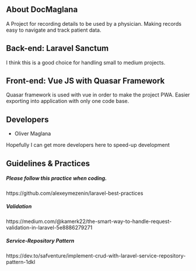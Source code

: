 ## About DocMaglana

A Project for recording details to be used by a physician. Making records easy to navigate and track patient data.

## Back-end: Laravel Sanctum

I think this is a good choice for handling small to medium projects.

## Front-end: Vue JS with Quasar Framework

Quasar framework is used with vue in order to make the project PWA. Easier exporting into application with only one code base.

## Developers

<ul>
    <li>Oliver Maglana</li>
</ul>

<span style="font-size=8px;"> Hopefully I can get more developers here to speed-up development </span>


## Guidelines & Practices

<h5>Please follow this practice when coding. </h5>
<a>https://github.com/alexeymezenin/laravel-best-practices</a>
</hr>
<h5>Validation </h5>
<a>https://medium.com/@kamerk22/the-smart-way-to-handle-request-validation-in-laravel-5e8886279271</a>
</hr>
<h5>Service-Repository Pattern </h5>
<a>https://dev.to/safventure/implement-crud-with-laravel-service-repository-pattern-1dkl</a>